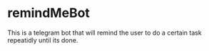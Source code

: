 # remindMeBot
This is a telegram bot that will remind the user to do a certain task 
repeatidly until its done.
